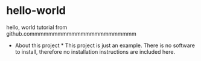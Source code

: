 # hello-world
hello, world tutorial from github.commmmmmmmmmmmmmmmmmmmmmm

* About this project *
This project is just an example. There is no software to install, therefore no installation instructions are included here.
